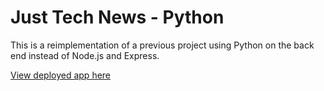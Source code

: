 # Just Tech News - Python

This is a reimplementation of a previous project using Python on the back end instead of Node.js and Express.

[View deployed app here](https://tech-news-python-2341.herokuapp.com/)
